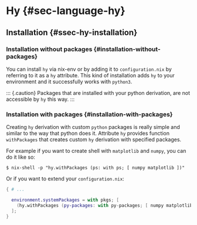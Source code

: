 # Hy {#sec-language-hy}

## Installation {#ssec-hy-installation}

### Installation without packages {#installation-without-packages}

You can install `hy` via nix-env or by adding it to `configuration.nix` by referring to it as a `hy` attribute. This kind of installation adds `hy` to your environment and it successfully works with `python3`.

::: {.caution}
Packages that are installed with your python derivation, are not accessible by `hy` this way.
:::

### Installation with packages {#installation-with-packages}

Creating `hy` derivation with custom `python` packages is really simple and similar to the way that python does it. Attribute `hy` provides function `withPackages` that creates custom `hy` derivation with specified packages.

For example if you want to create shell with `matplotlib` and `numpy`, you can do it like so:

```ShellSession
$ nix-shell -p "hy.withPackages (ps: with ps; [ numpy matplotlib ])"
```

Or if you want to extend your `configuration.nix`:

```nix
{ # ...

  environment.systemPackages = with pkgs; [
    (hy.withPackages (py-packages: with py-packages; [ numpy matplotlib ]))
  ];
}
```
